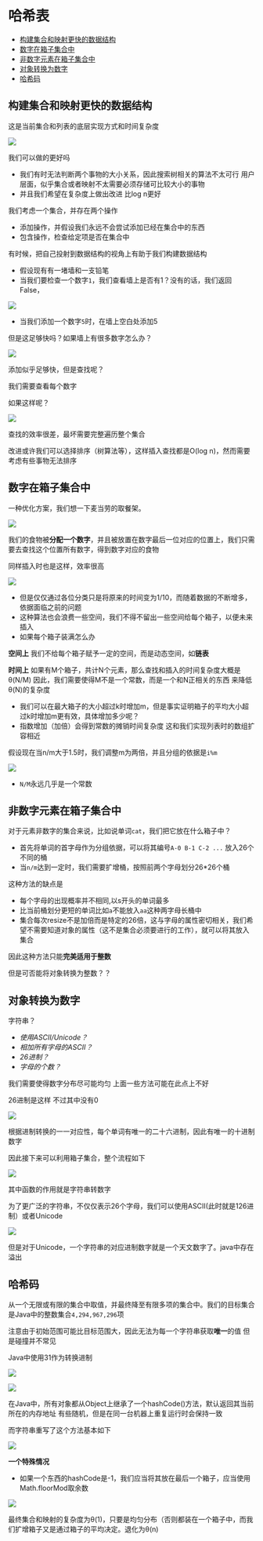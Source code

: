 # 哈希表
 
* [构建集合和映射更快的数据结构](#构建集合和映射更快的数据结构)
* [数字在箱子集合中](#数字在箱子集合中)
* [非数字元素在箱子集合中](#非数字元素在箱子集合中)
* [对象转换为数字](#对象转换为数字)
* [哈希码](#哈希码)

## 构建集合和映射更快的数据结构

这是当前集合和列表的底层实现方式和时间复杂度

![](img/fe747552.png)

我们可以做的更好吗

* 我们有时无法判断两个事物的大小关系，因此搜索树相关的算法不太可行 用户层面，似乎集合或者映射不太需要必须存储可比较大小的事物
* 并且我们希望在复杂度上做出改进 比log n更好

我们考虑一个集合，并存在两个操作

* 添加操作，并假设我们永远不会尝试添加已经在集合中的东西
* 包含操作，检查给定项是否在集合中

有时候，把自己投射到数据结构的视角上有助于我们构建数据结构

* 假设现有有一堵墙和一支铅笔
* 当我们要检查一个数字`1`，我们查看墙上是否有1？没有的话，我们返回False，

![](img/d051e098.png)

* 当我们添加一个数字`5`时，在墙上空白处添加5

但是这足够快吗？如果墙上有很多数字怎么办？

![](img/aa3b4550.png)

添加似乎足够快，但是查找呢？

我们需要查看每个数字

如果这样呢？

![](img/5c9a4f8b.png)

查找的效率很差，最坏需要完整遍历整个集合

改进或许我们可以选择排序（树算法等），这样插入查找都是O(log n)，然而需要考虑有些事物无法排序

## 数字在箱子集合中

一种优化方案，我们想一下麦当劳的取餐架。

![](img/cd8500e6.png)

我们的食物被**分配一个数字**，并且被放置在数字最后一位对应的位置上，我们只需要去查找这个位置所有数字，得到数字对应的食物

同样插入时也是这样，效率很高

![](img/93ba26da.png)

* 但是仅仅通过各位分类只是将原来的时间变为1/10，而随着数据的不断增多，依据面临之前的问题
* 这种算法也会浪费一些空间，我们不得不留出一些空间给每个箱子，以便未来插入
* 如果每个箱子装满怎么办

**空间上** 我们不给每个箱子赋予一定的空间，而是动态空间，如**链表**

**时间上** 如果有M个箱子，共计N个元素，那么查找和插入的时间复杂度大概是θ(N/M) 因此，我们需要使得M不是一个常数，而是一个和N正相关的东西 来降低θ(N)的复杂度

* 我们可以在最大箱子的大小超过k时增加m，但是事实证明箱子的平均大小超过k时增加m更有效，具体增加多少呢？
* 指数增加（加倍）会得到常数的摊销时间复杂度 这和我们实现列表时的数组扩容相近

假设现在当n/m大于1.5时，我们调整m为两倍，并且分组的依据是`i%m`

![](img/642ccf9c.png)

* `N/M`永远几乎是一个常数

## 非数字元素在箱子集合中

对于元素非数字的集合来说，比如说单词`cat`，我们把它放在什么箱子中？

* 首先将单词的首字母作为分组依据，可以将其编号`A-0 B-1 C-2 ...` 放入26个不同的桶
* 当`n/m`达到一定时，我们需要扩增桶，按照前两个字母划分26*26个桶

这种方法的缺点是

* 每个字母的出现概率并不相同,以s开头的单词最多
* 比当前桶划分更短的单词比如`a`不能放入`aa`这种两字母长桶中
* 集合每次resize不是加倍而是特定的26倍，这与字母的属性密切相关，我们希望不需要知道对象的属性（这不是集合必须要进行的工作），就可以将其放入集合 

因此这种方法只能**完美适用于整数**

但是可否能将对象转换为整数？？

## 对象转换为数字

字符串？

* *使用ASCII/Unicode？* 
* *相加所有字母的ASCII？*
* *26进制？*
* *字母的个数？*

我们需要使得数字分布尽可能均匀 上面一些方法可能在此点上不好

26进制是这样 不过其中没有0 

![](img/8035578c.png)

根据进制转换的一一对应性，每个单词有唯一的二十六进制，因此有唯一的十进制数字

因此接下来可以利用箱子集合，整个流程如下

![](img/9952fa30.png)

其中函数的作用就是字符串转数字

为了更广泛的字符串，不仅仅表示26个字母，我们可以使用ASCII(此时就是126进制）或者Unicode

![](img/f9b965d1.png)

但是对于Unicode，一个字符串的对应进制数字就是一个天文数字了。java中存在溢出 

## 哈希码

从一个无限或有限的集合中取值，并最终降至有限多项的集合中。我们的目标集合是Java中的整数集合`4,294,967,296`项

注意由于初始范围可能比目标范围大，因此无法为每一个字符串获取**唯一**的值 但是碰撞并不常见

Java中使用31作为转换进制

![](img/8a4b0e6c.png)

![](img/cd33e233.png)

在Java中，所有对象都从Object上继承了一个hashCode()方法，默认返回其当前所在的内存地址 有些随机，但是在同一台机器上重复运行时会保持一致

而字符串重写了这个方法基本如下

![](img/155e4580.png)

**一个特殊情况**

* 如果一个东西的hashCode是-1，我们应当将其放在最后一个箱子，应当使用Math.floorMod取余数

![](img/11093beb.png)

最终集合和映射的复杂度为θ(1)，只要是均匀分布（否则都装在一个箱子中，而我们扩增箱子又是通过箱子的平均决定。退化为θ(n)
